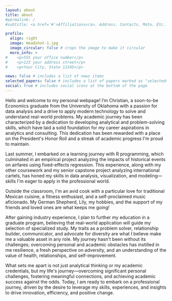 ```yaml
---
layout: about
title: about
#permalink: /
#subtitle: <a href='#'>Affiliations</a>. Address. Contacts. Moto. Etc.

profile:
  align: right
  image: Headshot-1.jpg
  image_circular: false # crops the image to make it circular
  more_info: >
#    <p>555 your office number</p>
#    <p>123 your address street</p>
#    <p>Your City, State 12345</p>

news: false # includes a list of news items
selected_papers: false # includes a list of papers marked as "selected={true}"
social: true # includes social icons at the bottom of the page
---
```


Hello and welcome to my personal webpage! I’m Christian, a soon-to-be Economics graduate from the University of Oklahoma with a passion for data analysis and a drive to apply modern technology to solve and understand real-world problems. My academic journey has been characterized by a dedication to developing analytical and problem-solving skills, which have laid a solid foundation for my career aspirations in analytics and consulting. This dedication has been rewarded with a place on the President's Honor Roll and a streak of academic progress I'm proud to maintain.

Last summer, I embarked on a learning journey with R programming, which culminated in an empirical project analyzing the impacts of historical events on airfares using fixed-effects regression. This experience, along with my other coursework and my senior capstone project analyzing international cartels, has honed my skills in data analysis, visualization, and modeling—skills I'm eager to apply in the professional world.

Outside the classroom, I'm an avid cook with a particular love for traditional Mexican cuisine, a fitness enthusiast, and a self-proclaimed music aficionado. My German Shepherd, Lily, my hobbies, and the support of my friends and loved ones are what keeps me going!

After gaining industry experience, I plan to further my education in a graduate program, believing that real-world application will guide my selection of specialized study. My traits as a problem solver, relationship builder, communicator, and advocate for diversity are what I believe make me a valuable asset in any role. My journey hasn't been without its challenges; overcoming personal and academic obstacles has instilled in me resilience, a fresh perspective on adversity, and an understanding of the value of health, relationships, and self-improvement.

What sets me apart is not just analytical thinking or my academic credentials, but my life's journey—overcoming significant personal challenges, fostering meaningful connections, and achieving academic success against the odds. Today, I am ready to embark on a professional journey, driven by the desire to leverage my skills, experiences, and insights to drive innovation, efficiency, and positive change.
